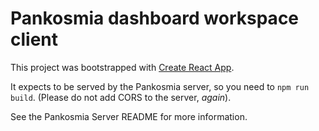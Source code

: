 # Pankosmia dashboard workspace client

This project was bootstrapped with [Create React App](https://github.com/facebook/create-react-app).

It expects to be served by the Pankosmia server, so you need to `npm run build`. (Please do not add CORS to the server, *again*).

See the Pankosmia Server README for more information.